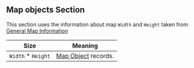 ## Map objects Section

This section uses the information about map `Width` and `Height` taken from [General Map Information](./GeneralMapInfo.md)

 Size | Meaning
------|---------
 `Width` * `Height` | [Map Object](../Records/MapObject.md) records.

